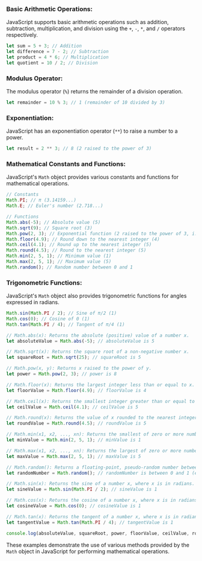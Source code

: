 

### Basic Arithmetic Operations:
JavaScript supports basic arithmetic operations such as addition, subtraction, multiplication, and division using the `+`, `-`, `*`, and `/` operators respectively.

```javascript
let sum = 5 + 3; // Addition
let difference = 7 - 2; // Subtraction
let product = 4 * 6; // Multiplication
let quotient = 10 / 2; // Division
```

### Modulus Operator:
The modulus operator (`%`) returns the remainder of a division operation.

```javascript
let remainder = 10 % 3; // 1 (remainder of 10 divided by 3)
```

### Exponentiation:
JavaScript has an exponentiation operator (`**`) to raise a number to a power.

```javascript
let result = 2 ** 3; // 8 (2 raised to the power of 3)
```

### Mathematical Constants and Functions:
JavaScript's `Math` object provides various constants and functions for mathematical operations.

```javascript
// Constants
Math.PI; // π (3.14159...)
Math.E; // Euler's number (2.718...)

// Functions
Math.abs(-5); // Absolute value (5)
Math.sqrt(9); // Square root (3)
Math.pow(2, 3); // Exponential function (2 raised to the power of 3, i.e., 8)
Math.floor(4.9); // Round down to the nearest integer (4)
Math.ceil(4.1); // Round up to the nearest integer (5)
Math.round(4.5); // Round to the nearest integer (5)
Math.min(2, 5, 1); // Minimum value (1)
Math.max(2, 5, 1); // Maximum value (5)
Math.random(); // Random number between 0 and 1
```

### Trigonometric Functions:
JavaScript's `Math` object also provides trigonometric functions for angles expressed in radians.

```javascript
Math.sin(Math.PI / 2); // Sine of π/2 (1)
Math.cos(0); // Cosine of 0 (1)
Math.tan(Math.PI / 4); // Tangent of π/4 (1)
```



```javascript
// Math.abs(x): Returns the absolute (positive) value of a number x.
let absoluteValue = Math.abs(-5); // absoluteValue is 5

// Math.sqrt(x): Returns the square root of a non-negative number x.
let squareRoot = Math.sqrt(25); // squareRoot is 5

// Math.pow(x, y): Returns x raised to the power of y.
let power = Math.pow(2, 3); // power is 8

// Math.floor(x): Returns the largest integer less than or equal to x.
let floorValue = Math.floor(4.9); // floorValue is 4

// Math.ceil(x): Returns the smallest integer greater than or equal to x.
let ceilValue = Math.ceil(4.1); // ceilValue is 5

// Math.round(x): Returns the value of x rounded to the nearest integer.
let roundValue = Math.round(4.5); // roundValue is 5

// Math.min(x1, x2, ..., xn): Returns the smallest of zero or more numbers.
let minValue = Math.min(2, 5, 1); // minValue is 1

// Math.max(x1, x2, ..., xn): Returns the largest of zero or more numbers.
let maxValue = Math.max(2, 5, 1); // maxValue is 5

// Math.random(): Returns a floating-point, pseudo-random number between 0 (inclusive) and 1 (exclusive).
let randomNumber = Math.random(); // randomNumber is between 0 and 1 (exclusive)

// Math.sin(x): Returns the sine of a number x, where x is in radians.
let sineValue = Math.sin(Math.PI / 2); // sineValue is 1

// Math.cos(x): Returns the cosine of a number x, where x is in radians.
let cosineValue = Math.cos(0); // cosineValue is 1

// Math.tan(x): Returns the tangent of a number x, where x is in radians.
let tangentValue = Math.tan(Math.PI / 4); // tangentValue is 1

console.log(absoluteValue, squareRoot, power, floorValue, ceilValue, roundValue, minValue, maxValue, randomNumber, sineValue, cosineValue, tangentValue);
```

These examples demonstrate the use of various methods provided by the `Math` object in JavaScript for performing mathematical operations.